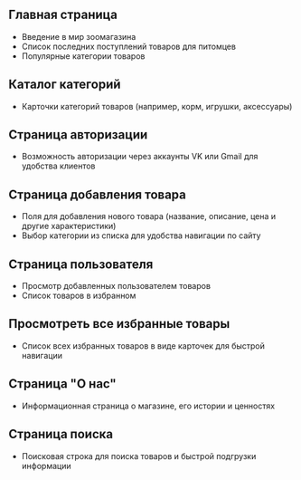 ## Главная страница
- Введение в мир зоомагазина
- Список последних поступлений товаров для питомцев
- Популярные категории товаров

## Каталог категорий
- Карточки категорий товаров (например, корм, игрушки, аксессуары)

## Страница авторизации
- Возможность авторизации через аккаунты VK или Gmail для удобства клиентов

## Страница добавления товара
- Поля для добавления нового товара (название, описание, цена и другие характеристики)
- Выбор категории из списка для удобства навигации по сайту

## Страница пользователя
- Просмотр добавленных пользователем товаров
- Список товаров в избранном

## Просмотреть все избранные товары
- Список всех избранных товаров в виде карточек для быстрой навигации

## Страница "О нас"
- Информационная страница о магазине, его истории и ценностях

## Страница поиска
- Поисковая строка для поиска товаров и быстрой подгрузки информации
